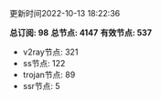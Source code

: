 更新时间2022-10-13 18:22:36

**总订阅: 98**
**总节点: 4147**
**有效节点: 537**
- v2ray节点: 321
- ss节点: 122
- trojan节点: 89
- ssr节点: 5
